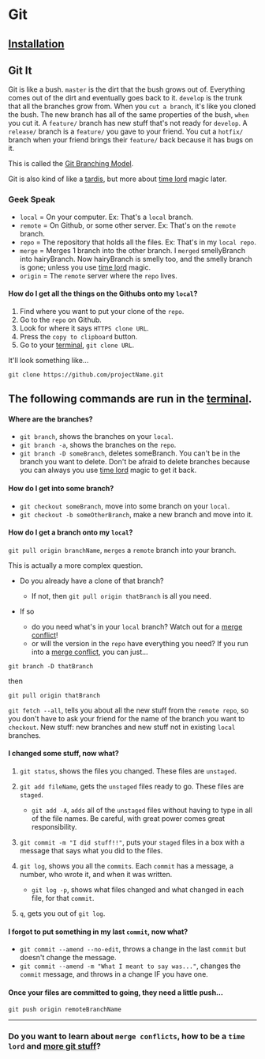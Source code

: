 
# Git

## [Installation](installation.md)

## Git It
Git is like a bush. `master` is the dirt that the bush grows out of. Everything comes out of the dirt and eventually goes back to it. `develop` is the trunk that all the branches grow from. When you `cut a branch`, it's like you cloned the bush. The new branch has all of the same properties of the bush, `when` you cut it. A `feature/` branch has new stuff that's not ready for `develop`. A `release/` branch is a `feature/` you gave to your friend. You cut a `hotfix/` branch when your friend brings their `feature/` back because it has bugs on it.

This is called the [Git Branching Model](http://nvie.com/posts/a-successful-git-branching-model/).

Git is also kind of like a [tardis][tardis], but more about [time lord][time-lord] magic later.

### Geek Speak
- `local` 	= On your computer. Ex: That's a `local` branch.
- `remote` 	= On Github, or some other server. Ex: That's on the `remote` branch.
- `repo` 	= The repository that holds all the files. Ex: That's in my `local repo`.
- `merge`	= Merges 1 branch into the other branch. I `merged` smellyBranch into hairyBranch. Now hairyBranch is smelly too, and the smelly branch is gone; unless you use [time lord][time-lord] magic.
- `origin`	= The `remote` server where the `repo` lives.

#### How do I get all the things on the Githubs onto my `local`?
1. Find where you want to put your clone of the `repo`.
2. Go to the `repo` on Github.
3. Look for where it says `HTTPS clone URL`.
4. Press the `copy to clipboard` button.
5. Go to your [terminal](../terminal/terminal.md), `git clone URL`.

It'll look something like...

```
git clone https://github.com/projectName.git
```

## The following commands are run in the [terminal](../terminal/terminal.md).
#### Where are the branches?
- `git branch`, shows the branches on your `local`.
- `git branch -a`, shows the branches on the `repo`.
- `git branch -D someBranch`, deletes someBranch. You can't be in the branch you want to delete. Don't be afraid to delete branches because you can always you use [time lord][time-lord] magic to get it back.

#### How do I get into some branch?
- `git checkout someBranch`, move into some branch on your `local`.
- `git checkout -b someOtherBranch`, make a new branch and move into it.

#### How do I get a branch onto my `local`?
`git pull origin branchName`, `merges` a `remote` branch into your branch.

This is actually a more complex question. 

- Do you already have a clone of that branch?

	- If not, then `git pull origin thatBranch` is all you need.
- If so

	- do you need what's in your `local` branch? Watch out for a [merge conflict][merge-conflict]!
	- or will the version in the `repo` have everything you need? If you run into a [merge conflict][merge-conflict], you can just... 

```
git branch -D thatBranch 
```
then 

```
git pull origin thatBranch
```

`git fetch --all`, tells you about all the new stuff from the `remote repo`, so you don't have to ask your friend for the name of the branch you want to `checkout`. New stuff: new branches and new stuff not in existing `local` branches.


#### I changed some stuff, now what?
1. `git status`, shows the files you changed. These files are `unstaged`.
2. `git add fileName`, gets the `unstaged` files ready to go. These files are `staged`.

	- `git add -A`, `adds` all of the `unstaged` files without having to type in all of the file names. Be careful, with great power comes great responsibility.
3. `git commit -m "I did stuff!!"`, puts your `staged` files in a box with a message that says what you did to the files.
4. `git log`, shows you all the `commits`. Each `commit` has a message, a number, who wrote it, and when it was written.
	- `git log -p`, shows what files changed and what changed in each file, for that `commit`.
5. `q`, gets you out of `git log`.


#### I forgot to put something in my last `commit`, now what?
- `git commit --amend --no-edit`, throws a change in the last `commit` but doesn't change the message.
- `git commit --amend -m "What I meant to say was..."`, changes the `commit` message, and throws in a change IF you have one.

#### Once your files are committed to going, they need a little push...
`git push origin remoteBranchName`

---
### Do you want to learn about `merge conflicts`, how to be a `time lord` and [more git stuff](moreGitStuff.md)?


[tardis]: http://en.wikipedia.org/wiki/TARDIS
[time-lord]: https://github.com/naviance/programmyTools/blob/master/git/moreGitStuff.md#time-lord-magic
[merge-conflict]: https://github.com/naviance/programmyTools/blob/master/git/moreGitStuff.md#whats-a-merge-conflict